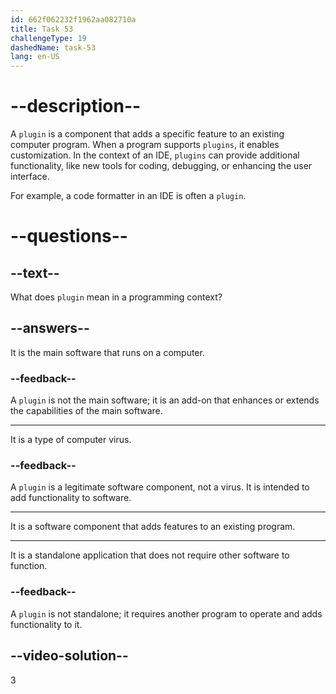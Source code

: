 ```yaml
---
id: 662f062232f1962aa082710a
title: Task 53
challengeType: 19
dashedName: task-53
lang: en-US
---
```


# --description--

A `plugin` is a component that adds a specific feature to an existing computer program. When a program supports `plugins`, it enables customization. 
In the context of an IDE, `plugins` can provide additional functionality, like new tools for coding, debugging, or enhancing the user interface.

For example, a code formatter in an IDE is often a `plugin`.

# --questions--

## --text--

What does `plugin` mean in a programming context?

## --answers--

It is the main software that runs on a computer.

### --feedback--

A `plugin` is not the main software; it is an add-on that enhances or extends the capabilities of the main software.

---

It is a type of computer virus.

### --feedback--

A `plugin` is a legitimate software component, not a virus. It is intended to add functionality to software.

---

It is a software component that adds features to an existing program.

---

It is a standalone application that does not require other software to function.

### --feedback--

A `plugin` is not standalone; it requires another program to operate and adds functionality to it.

## --video-solution--

3
